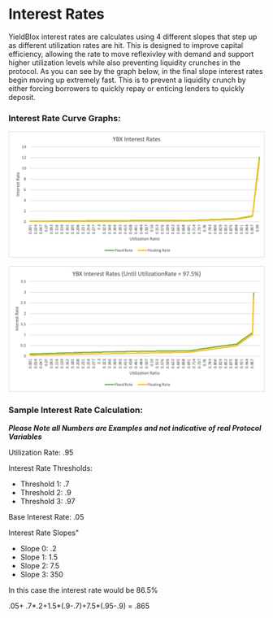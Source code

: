 # Interest Rates

YieldBlox interest rates are calculates using 4 different slopes that step up as different utilization rates are hit. This is designed to improve capital efficiency, allowing the rate to move reflexivley with demand and support higher utilization levels while also preventing liquidity crunches in the protocol. As you can see by the graph below, in the final slope interest rates begin moving up extremely fast. This is to prevent a liquidity crunch by either forcing borrowers to quickly repay or enticing lenders to quickly deposit.

### Interest Rate Curve Graphs:

![Note: these numbers may change](<../.gitbook/assets/image (20).png>)

![Note: these numbers may change](<../.gitbook/assets/image (24).png>)

### Sample Interest Rate Calculation:

_**Please Note all Numbers are Examples and not indicative of real Protocol Variables**_

Utilization Rate: .95

Interest Rate Thresholds:

* Threshold 1: .7
* Threshold 2: .9
* Threshold 3: .97

Base Interest Rate: .05

Interest Rate Slopes"

* Slope 0: .2
* Slope 1: 1.5
* Slope 2: 7.5
* Slope 3: 350

In this case the interest rate would be 86.5%

.05+ .7\*.2+1.5\*(.9-.7)+7.5\*(.95-.9) = .865


